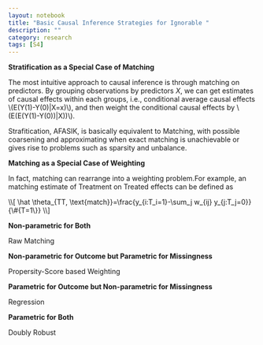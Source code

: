 ```yaml
---
layout: notebook
title: "Basic Causal Inference Strategies for Ignorable "
description: ""
category: research
tags: [S4]
---
```


**Stratification as a Special Case of Matching**

The most intuitive approach to causal inference is through matching on
predictors. By grouping observations by predictors $X$, we can get estimates of
causal effects within each groups, i.e., conditional average causal effects
\\(E(Y(1)-Y(0)|X=x)\\), and then weight the conditional causal effects by
\\(E(E(Y(1)-Y(0))|X))\\).

Strafitication, AFASIK, is basically equivalent to Matching, with possible
coarsening and approximating when exact matching is unachievable or gives rise to
problems such as sparsity and unbalance.

**Matching as a Special Case of Weighting**

In fact, matching can rearrange into a weighting problem.For example, an matching
estimate of Treatment on Treated effects can be defined as 
<div>
\\[
\hat \theta_{TT, \text{match}}=\frac{y_{i:T_i=1}-\sum_j w_{ij}
y_{j:T_j=0}}{\#{T=1\}}
\\]
</div>


**Non-parametric for Both**

Raw Matching

**Non-parametric for Outcome but Parametric for Missingness**

Propersity-Score based Weighting

**Parametric for Outcome but Non-parametric for Missingness**

Regression

**Parametric for Both**

Doubly Robust

